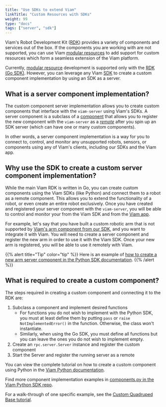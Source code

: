 ```yaml
---
title: "Use SDKs to extend Viam"
linkTitle: "Custom Resources with SDKs"
weight: 99
type: "docs"
tags: ["server", "sdk"]
---
```


Viam's Robot Development Kit ([RDK](/program/rdk/)) provides a variety of components and services out of the box.
If the components you are working with are not supported, you can use Viam [modular resources](/program/extend/) to add support for custom resources which form a seamless extension of the Viam platform.

Currently, [modular resource](/program/extend/) development is supported only with the [RDK (Go SDK)](https://pkg.go.dev/go.viam.com/rdk).
However, you can leverage any Viam [SDK](/program/extend/sdk-as-server) to create a custom component implementation by using an SDK as a server.

## What is a server component implementation?

The custom component server implementation allows you to create custom components that interface with the `viam-server` using Viam's SDKs.
A server component is a subclass of a [component](https://python.viam.dev/autoapi/viam/components/component_base/index.html#module-viam.components.component_base) that allows you to register the new component with the `viam-server` as a [*remote*](/appendix/glossary/#remote_anchor) after you spin up an SDK server (which can have one or many custom components).

In other words, a server component implementation is a way for you to connect to, control, and monitor any unsupported robots, sensors, or components using any of Viam's clients, including our SDKs and the Viam app.

## Why use the SDK to create a custom server component implementation?

While the main Viam RDK is written in Go, you can create custom components using the Viam SDKs (like Python) and connect them to a robot as a remote component.
This allows you to extend the functionality of a robot, or even create an entire robot exclusively.
Once you have created and registered your server component with the `viam-server`, you will be able to control and monitor your from the Viam SDK and from the [Viam app](https://app.viam.com/).

For example, let's say that you have built a custom robotic arm that is not supported by [Viam's arm component from our SDK](https://python.viam.dev/autoapi/viam/components/arm/index.html#module-viam.components.arm), and you want to integrate it with Viam.
You will need to create a server component and register the new arm in order to use it with the Viam SDK.
Once your new arm is registered, you will be able to use it remotely with Viam.

{{% alert title="Tip" color="tip" %}}
Here is an example of [how to create a new arm server component in the Python SDK documentation](https://python.viam.dev/examples/example.html#subclass-a-component).
{{% /alert %}}

## What is required to create a custom component?

The steps required in creating a custom component and connecting it to the RDK are:

1. Subclass a component and implement desired functions
    - For functions you do not wish to implement with the Python SDK, you must at least define them by putting `pass` or `raise NotImplementedError()` in the function.
    Otherwise, the class won't instantiate.
    - Similarly, when using the Go SDK, you must define all functions but you can leave the ones you do not wish to implement empty.
2. Create an `rpc.server.Server` instance and register the custom component
3. Start the Server and register the running server as a remote

You can view the complete tutorial on how to create a custom component using Python in the [Viam Python documentation](https://python.viam.dev/examples/example.html#create-custom-components).

Find more component implementation examples in [<file>components.py</file> in the Viam Python SDK repo](https://github.com/viamrobotics/viam-python-sdk/blob/main/examples/server/v1/components.py).

For a walk-through of one specific example, see the [Custom Quadruped Base tutorial](/tutorials/custom-base-dog/).

